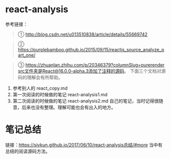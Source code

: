 # react-analysis
参考链接：
> ① http://blog.csdn.net/u013510838/article/details/55669742

> ② https://purplebamboo.github.io/2015/09/15/reactjs_source_analyze_part_one/

> ③ https://zhuanlan.zhihu.com/p/20346379?columnSlug=purerender
src文件夹是React@16.0.0-alpha.3添加了注释的源码。
下面三个文档对源码的理解会有所帮助。
1. 参考别人的
react_copy.md 
2. 第一次阅读的时候做的笔记
react-analysis1.md 
3. 第二次阅读的时候做的笔记
react-analysis2.md
自己的笔记，当时记得很随意，后来也没有整理。理解可能也会有出入的地方。
# 笔记总结
链接：https://sivkun.github.io/2017/06/10/react-analysis总结/#more
当中有总结的阅读源码方法。